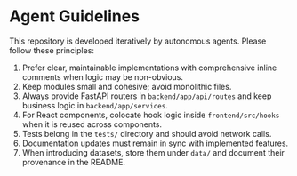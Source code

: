 # Agent Guidelines

This repository is developed iteratively by autonomous agents. Please follow these principles:

1. Prefer clear, maintainable implementations with comprehensive inline comments when logic may be non-obvious.
2. Keep modules small and cohesive; avoid monolithic files.
3. Always provide FastAPI routers in `backend/app/api/routes` and keep business logic in `backend/app/services`.
4. For React components, colocate hook logic inside `frontend/src/hooks` when it is reused across components.
5. Tests belong in the `tests/` directory and should avoid network calls.
6. Documentation updates must remain in sync with implemented features.
7. When introducing datasets, store them under `data/` and document their provenance in the README.
